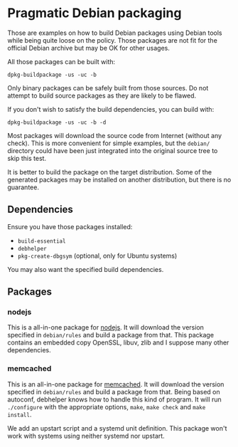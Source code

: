 # Pragmatic Debian packaging

Those are examples on how to build Debian packages using Debian tools
while being quite loose on the policy. Those packages are not fit for
the official Debian archive but may be OK for other usages.

All those packages can be built with:

    dpkg-buildpackage -us -uc -b

Only binary packages can be safely built from those sources. Do not
attempt to build source packages as they are likely to be flawed.

If you don't wish to satisfy the build dependencies, you can build with:

    dpkg-buildpackage -us -uc -b -d

Most packages will download the source code from Internet (without any
check). This is more convenient for simple examples, but the `debian/`
directory could have been just integrated into the original source
tree to skip this test.

It is better to build the package on the target distribution. Some of
the generated packages may be installed on another distribution, but
there is no guarantee.

## Dependencies

Ensure you have those packages installed:

 - `build-essential`
 - `debhelper`
 - `pkg-create-dbgsym` (optional, only for Ubuntu systems)

You may also want the specified build dependencies.

## Packages

### nodejs

This is a all-in-one package for [nodejs](https://nodejs.org/en/). It
will download the version specified in `debian/rules` and build a
package from that. This package contains an embedded copy OpenSSL,
libuv, zlib and I suppose many other dependencies.

### memcached

This is an all-in-one package for
[memcached](http://www.memcached.org/). It will download the version
specified in `debian/rules` and build a package from that. Being
based on autoconf, debhelper knows how to handle this kind of
program. It will run `./configure` with the appropriate options,
`make`, `make check` and `make install`.

We add an upstart script and a systemd unit definition. This package
won't work with systems using neither systemd nor upstart.
